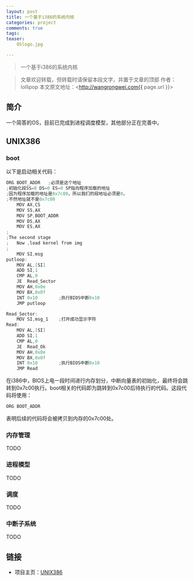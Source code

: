 ```yaml
---
layout: post
title: 一个基于i386的系统内核
categories: project
comments: true
tags: 
teaser:
    OSlogo.jpg

---
```


> 一个基于i386的系统内核

> 文章欢迎转载，但转载时请保留本段文字，并置于文章的顶部
> 作者：lollipop
> 本文原文地址：<http://wangrongwei.com{{ page.url }}>



## 简介

一个简答的OS，目前已完成到进程调度模型，其他部分正在完善中。



## UNIX386



### boot



以下是启动相关代码：

```c
ORG	BOOT_ADDR	;必须是这个地址
;初始化段SS=0 DS=0 ES=0 SP指向程序加载的地址
;因为程序加载的地址是0x7c00，所以我们的段地址必须是0，
;不然地址就不是0x7c00
	MOV	AX,CS
	MOV	SS,AX
	MOV	SP,BOOT_ADDR
	MOV	DS,AX
	MOV	ES,AX
;
;The second stage
;	Now ,load kernel from img
;
	MOV	SI,msg
putloop:
	MOV	AL,[SI]
	ADD	SI,1
	CMP	AL,0
	JE	Read_Sector
	MOV	AH,0x0e
	MOV	BX,0x0f
	INT	0x10		;ִ执行BIOS中断0x10
	JMP	putloop

Read_Sector:
	MOV	SI,msg_1	;打开成功显示字符
Read:
	MOV	AL,[SI]
	ADD	SI,1
	CMP	AL,0
	JE	Read_Ok
	MOV	AH,0x0e
	MOV	BX,0x0f
	INT	0x10		;ִ执行BIOS中断0x10
	JMP	Read
```

在i386中，BIOS上电一段时间进行内存划分，中断向量表的初始化，最终将会跳转到0x7c00执行。boot相关的代码即为跳转到0x7c00后待执行的代码。这段代码将使用：

```c
ORG	BOOT_ADDR
```

表明后续的代码将会被拷贝到内存的0x7c00处。





### 内存管理

TODO

### 进程模型

TODO

### 调度

TODO

### 中断子系统

TODO





## 链接

- 项目主页：[UNIX386](https://github.com/wangrongwei/UNIX386)









